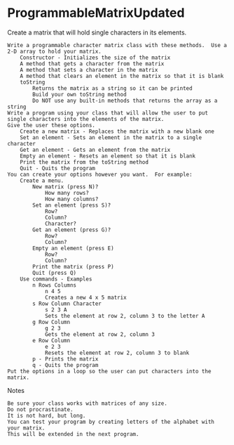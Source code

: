 # ProgrammableMatrixUpdated

Create a matrix that will hold single characters in its elements.

    Write a programmable character matrix class with these methods.  Use a 2-D array to hold your matrix.
        Constructor - Initializes the size of the matrix
        A method that gets a character from the matrix
        A method that sets a character in the matrix
        A method that clears an element in the matrix so that it is blank
        toString
            Returns the matrix as a string so it can be printed
            Build your own toString method
            Do NOT use any built-in methods that returns the array as a string
    Write a program using your class that will allow the user to put single characters into the elements of the matrix.
    Give the user these options.
        Create a new matrix - Replaces the matrix with a new blank one
        Set an element - Sets an element in the matrix to a single character
        Get an element - Gets an element from the matrix
        Empty an element - Resets an element so that it is blank
        Print the matrix from the toString method
        Quit - Quits the program
    You can create your options however you want.  For example:
        Create a menu.
            New matrix (press N)?
                How many rows?
                How many columns?
            Set an element (press S)?
                Row?
                Column?
                Character?
            Get an element (press G)?
                Row?
                Column?
            Empty an element (press E)
                Row?
                Column?
            Print the matrix (press P)
            Quit (press Q)
        Use commands - Examples
            n Rows Columns
                n 4 5
                Creates a new 4 x 5 matrix
            s Row Column Character
                s 2 3 A
                Sets the element at row 2, column 3 to the letter A
            g Row Column
                g 2 3
                Gets the element at row 2, column 3
            e Row Column
                e 2 3
                Resets the element at row 2, column 3 to blank
            p - Prints the matrix
            q - Quits the program
    Put the options in a loop so the user can put characters into the matrix.

 

Notes

    Be sure your class works with matrices of any size.
    Do not procrastinate.
    It is not hard, but long.
    You can test your program by creating letters of the alphabet with your matrix.
    This will be extended in the next program.
